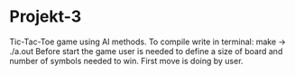 # Projekt-3
Tic-Tac-Toe game using AI methods.
To compile write in terminal: make -> ./a.out
Before start the game user is needed to define a size of board and number of symbols needed to win.
First move is doing by user.
